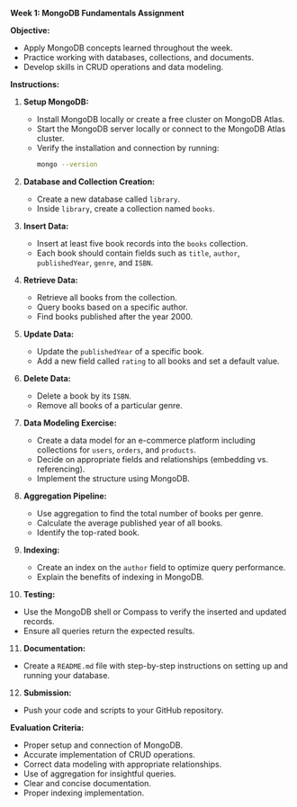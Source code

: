 **Week 1: MongoDB Fundamentals Assignment**

**Objective:**

- Apply MongoDB concepts learned throughout the week.
- Practice working with databases, collections, and documents.
- Develop skills in CRUD operations and data modeling.

**Instructions:**

1. **Setup MongoDB:**

   - Install MongoDB locally or create a free cluster on MongoDB Atlas.
   - Start the MongoDB server locally or connect to the MongoDB Atlas cluster.
   - Verify the installation and connection by running:
     ```sh
     mongo --version
     ```

2. **Database and Collection Creation:**

   - Create a new database called `library`.
   - Inside `library`, create a collection named `books`.

3. **Insert Data:**

   - Insert at least five book records into the `books` collection.
   - Each book should contain fields such as `title`, `author`, `publishedYear`, `genre`, and `ISBN`.

4. **Retrieve Data:**

   - Retrieve all books from the collection.
   - Query books based on a specific author.
   - Find books published after the year 2000.

5. **Update Data:**

   - Update the `publishedYear` of a specific book.
   - Add a new field called `rating` to all books and set a default value.

6. **Delete Data:**

   - Delete a book by its `ISBN`.
   - Remove all books of a particular genre.

7. **Data Modeling Exercise:**

   - Create a data model for an e-commerce platform including collections for `users`, `orders`, and `products`.
   - Decide on appropriate fields and relationships (embedding vs. referencing).
   - Implement the structure using MongoDB.

8. **Aggregation Pipeline:**

   - Use aggregation to find the total number of books per genre.
   - Calculate the average published year of all books.
   - Identify the top-rated book.

9. **Indexing:**

   - Create an index on the `author` field to optimize query performance.
   - Explain the benefits of indexing in MongoDB.

10. **Testing:**

   - Use the MongoDB shell or Compass to verify the inserted and updated records.
   - Ensure all queries return the expected results.

11. **Documentation:**

   - Create a `README.md` file with step-by-step instructions on setting up and running your database.

12. **Submission:**

   - Push your code and scripts to your GitHub repository.

**Evaluation Criteria:**

- Proper setup and connection of MongoDB.
- Accurate implementation of CRUD operations.
- Correct data modeling with appropriate relationships.
- Use of aggregation for insightful queries.
- Clear and concise documentation.
- Proper indexing implementation.

